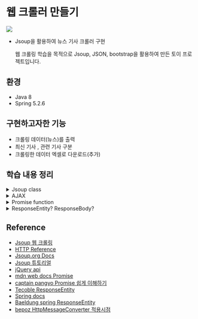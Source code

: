 # 웹 크롤러 만들기

<img src="https://user-images.githubusercontent.com/65080004/158995227-ca963f3b-69b8-4674-9aad-ff2d70b52dc0.png"></img>

- Jsoup을 활용하여 뉴스 기사 크롤러 구현

  웹 크롤링 학습을 목적으로 Jsoup, JSON, bootstrap을 활용하여 만든 토이 프로젝트입니다.

## 환경

- Java 8
- Spring 5.2.6

## 구현하고자한 기능

- 크롤링 데이터(뉴스)를 출력
- 최신 기사 , 관련 기사  구분
- 크롤링한 데이터 엑셀로 다운로드(추가)

## 학습 내용 정리

<details>
<summary>Jsoup class</summary>

- method  
  - public static Connection connect(String url)    
    정의된 요청 URL을 사용하여 새 연결을 만듦  
    웹 URL(http 및 https 프로토콜)만 지원  
  
- Connection Interface  
  - Connection header(String name, String value)  
    요청 헤더 설정  
    
    > 헤더 속성  
    - 참고  
       - ;q= (인자 가중치) : 표현된 선호도 순서로 배치  
         기본 값 1(인자가중치 표현이 없을 경우), 소수점 이하 3자리까지 나타냄, 높은 값 우선  
         [인자 가중치 참고](https://developer.mozilla.org/en-US/docs/Glossary/Quality_values)  
       - Content negotiation : 동일한 URI에서 리소스의 서로 다른 버전을 서브하기 위해 사용되는 메커니즘  
         요청을 받은 서버 측에서 콘텐츠 협상을 통해 header 값에 저장된 요청을 읽어 클라이언트에게 반환  
         [Content negotiation 참고](https://developer.mozilla.org/ko/docs/Web/HTTP/Content_negotiation)  
  
    - Accept : 클라이언트가 이해 할 수 있는 콘텐츠 유형(MIME 유형 Ex> image/jpg)을 나타냄  
      [Accept 기본값 참고](https://developer.mozilla.org/en-US/docs/Web/HTTP/Content_negotiation/List_of_default_Accept_values)   
    - Accept-Encoding : 클라이언트가 이해 할 수 있는 컨텐츠 인코딩이 무엇인지 나타냄  
      ```
      gzip  
      32비트 CRC와 함께 Lempel-Ziv coding (LZ77)를 사용하는 압축 포맷  
      
      deflate
      deflate 압축 알고리즘과 함께 zlib 구조를 사용하는 압축 포맷
      ```
    - Accept-language : 어떤 언어를 클라이언트가 이해할 수 있는지, 그리고 지역 설정 중 어떤 것이 더 선호되는지를 알려줌 
      ```
      표기 형식
      
      language
      Ex> en 
  
      language-locale
      Ex> en-US 
      ```
      [ISO Language Code 참고](http://www.lingoes.net/en/translator/langcode.htm)  
    - connection : 현재의 전송이 완료된 후 네트워크 접속을 유지할지 말지를 제어  
      기본값 : close  
      keep-alive 설정시 연결이 지속되고, 동일 서버에 대한 후속 요청이 가능해짐  
    - get : GET 요청을 실행하고 결과를 파싱(return Document)  
    
  - Connection timeout(int millis)  
    시간 초과 범위를 설정할 수 있음  
    기본 값 : 30초(30000 millis)   
    타임아웃 발생시 SocketTimeoutException 발생  
  - Connection userAgent(String userAgent)  
    요청 헤더에 사용자 에이전트 정보 설정  
    String userAgent - 서버와 네트워크 피어가 요청한 사용자 에이전트의 정보(어플리케이션, 운영 체제, 버전 등)를 식별할 수 있도록 하는 특성 문자열  
    [user-Agent 참고](https://developer.mozilla.org/en-US/docs/Web/HTTP/Headers/User-Agent)    
  - Connection ignoreContentType(boolean ignoreContentType)  
    요청에 따른 응답을 파싱할때 document content-type 무시  
    기본값 : false  
    인식할 수 없는 content-type은 IOException을 발생시킬 수 있음  
</details>
<details>
<summary>AJAX</summary>

 - AJAX : 비동기 자바스크립트와 XML(Asynchronous JavaScript And XML)  
   `서버와의 통신을 위해 XMLHttpRequest 객체를 사용하는 것`  
   
   - XMLHttpRequest : 서버와 상호작용하기 위해 사용되는 객체  
     전체 페이지의 새로고침 없이도 URL 로부터 데이터를 받을 수 있음  
     모든 종류의 데이터를 받을 수 있고, HTTP 이외의 프로토콜도 지원(file, ftp 포함)    
     [XMLHttpRequest 참고](https://developer.mozilla.org/ko/docs/Web/API/XMLHttpRequest)  
   - AJAX 특징  
     ```
     페이지 전체를 리프레쉬 하지 않아도 수행 가능 -> `비동기성` 
     ```
   - 위와 같은 특징을 이용하여 백그라운드 영역에서 서버와 통신하여 받아온 결과를 웹 페이지 일부분에 표시 가능  
   - 동작원리  
     <img src="http://www.tcpschool.com/lectures/img_ajax_ajax_application.png"></img>  
     [출처 - TCP School](http://www.tcpschool.com/ajax/ajax_intro_works)  
   - Property
     |key|설명|
     |:-:|:-:|
     |type|Http 요청 방식 [Get, post]|
     |url|Http 요청이 전송되는 URL이 포함된 문자열|
     |data|서버로 보낼 데이터|
     |success|Http 요청 성공시 호출되는 함수|
     |error|Http 요청 실패시 호출되는 함수|
     |dataType|서버 응답시 예상되는 데이터타입|
     |contentType|서버에 데이터를 보낼 때 사용할 콘텐츠 유형|
     |xhr|XMLHttpRequest 객체 생성을 위한 콜백|
     |xhrFields|XHR 객체에 설정할 fieldName:fieldValue 형식으로 이루어진 값|
     
     [jQuery.ajax() 참고](https://api.jquery.com/jquery.ajax/)    
</details>
<details>
<summary>Promise function</summary>

 - Promise : 자바스크립트 비동기 처리에 사용되는 객체  
   비동기 연산이 종료 된 이후 결과 값과 실패 사유를 처리할 수 있음 즉, 동기 메서드 처럼 값을 반환 할 수 있다는 것  
   단, 결과를 반환하는 것이 아니고 미래의 어떤 시점에 결과를 제공하겠다는 `약속(프로미스) 반환`  
   
   참고! 비동기 처리? `특정 코드의 실행이 완료될 때까지 기다리지 않고 다음 코드를 먼저 수행하는 자바스크립트의 특성`  
   
   - 상태(Producer - 함수를 선언한다)  
     - 대기(pending) : 초기 - 비동기 처리 로직이 아직 완료되지 않은 상태  
       ```javascript
       // 예시
       new Promise();
    
       // new Promise() 호출시 콜백 함수 선언 가능하며, 인자는 resolve, reject
       new Promise(function(resolve, reject) {
         // ...
       });
       ```
   	 - 이행(fulfilled) : 연산 성공(resolve) - 비동기 처리가 완료되어 프로미스가 결과 값을 반환해준 상태  
       ```javascript
       // 예시
       new Promise(function(resolve, reject) {
         resolve();
       });
       ```
     - 거부(reject) : 실패(오류발생) - 비동기 처리가 실패하거나 오류가 발생한 상태  
       ```javascript
       // 예시
       new Promise(function(resolve, reject) {
         reject();
       });
       ```
   - Consumer - 함수를 사용한다  
     - then : Promise의 resolve or reject 된 결과를 리턴  
       ```javascript
       // 예시
       function getData() {
         return new Promise(function(resolve, reject) {
           var data = 100;
           resolve(data);
         });
       }

       // resolve()의 결과 값 data를 resolvedData로 받음
       getData().then(function(resolvedData) {
         console.log(resolvedData); // 100
       });
       ```
     - catch : 에러 핸들링  
       ```javascript
       // 예시
       function getData() {
         return new Promise(function(resolve, reject) {
           reject(new Error("Request is failed"));
         });
       }

       // reject()의 결과 값 Error를 err에 받음
       getData().then().catch(function(err) {
         console.log(err); // Error: Request is failed
       });
       ```
     - finally : 성공 실패 상관없이 마지막에 호출
    
   - 처리 흐름  
     <img src="https://developer.mozilla.org/en-US/docs/Web/JavaScript/Reference/Global_Objects/Promise/promises.png"></img>  
     [출처 - mdn web docs](https://developer.mozilla.org/ko/docs/Web/JavaScript/Reference/Global_Objects/Promise)  
</details>
<details>
<summary>ResponseEntity? ResponseBody?</summary>
  
 - HTTP : HyperText Transfer Protocol, 클라이언트와 서버의 `요청과 응답을 처리하기 위한 규약`  
   - HTTP 요청 요소  
     1. Start Line : method, URL, version 으로 구성, 서버에서 요청을 받아들이는 첫 줄  
     2. Headers : 요청에 대한 접속 운영체제, 브라우저, 인증 정보와 같은 부가적인 정보  
     3. Body : 요청에 관련된 json, html과 같은 구체적인 내용  
   - HTTP 응답 요소
     1. Status Line : HTTP 버전과 함께 헤딩 요청에 대한 처리 상태(StatusCode)를 나타냄  
     2. Headers : 응답에 대한 접속 운영체제, 브라우저, 인증 정보와 같은 부가적인 정보    
     3. Body : 응답에 관련된 json, html과 같은 구체적인 내용  
  
 - HTTP Response를 만드는 방법  
   1. @ResponseBody  
      - 반환된 객체가 HttpMessageConverter를 통해 JSON으로 직렬화 되고 `HttpResponse 객체`(body)로 다시 전달됨(바인딩)을 알려줌  
      - 자바 객체를 HTTP 응답 본문의 객체로 변환하여 클라이언트로 전송  
      - 사용시 별도의 뷰를 제공하지 않고, 데이터만 전송  
      - 장점
        ```
        Annotation 추가만으로 간단하게 처리 가능

        @RestController Annotation 사용시 @ResponseBody Annotation 생략 가능
        ```
      - 단점
        ```
        Header에 대해 유연한 설정을 할 수 없음

        Status도 메서드 밖에서 Annotation을 사용하여 따로 설정해야함 Ex)@ResponseStatus
        ```
   2. ResponseEntity 
      - 전체 HTTP 응답(상태 코드, 헤더 및 본문)을 나타내며, 이를 사용하여 HTTP 응답을 완전하게 구성 가능
      - 응답으로 변환될 정보를 모두 담은 요소들을 객체로 만들어서 반환  
      - HttpMessageConverter를 통해 JSON으로 직렬화 되고, 응답이 되는 본문을 처리 한 뒤, StatusCode를 전달  
      - Builder 활용 권장 - 상태 코드 작성시 잘못된 코드를 넣게 될 수 있으므로..  
      - 구조
        ```java
        //HttpEntity 선언 구조
        public class HttpEntity<T> {
            public static final HttpEntity<?> EMPTY = new HttpEntity<>();
            
            private final HttpHeaders headers;

            @Nullable
            private final T body; 
        }

        //ResponseEntity 선언 구조 - HttpEntity를 상속하여 구현되어 headers, body, status 값을 모두 가질 수 있음
        public class ResponseEntity extends HttpEntity {
          private final Object status;
        }
        ```
</details>  
  
## Reference  
- [Jsoup 웹 크롤링](https://learntutorials.net/ko/jsoup/topic/319/jsoup%EB%A1%9C-%EC%9B%B9-%ED%81%AC%EB%A1%A4%EB%A7%81)  
- [HTTP Reference](https://developer.mozilla.org/en-US/docs/Web/HTTP#reference)  
- [Jsoup.org Docs](https://jsoup.org/apidocs/org/jsoup/Jsoup.html#connect(java.lang.String))  
- [Jsoup 튜토리얼](https://www.javacodeexamples.com/jsoup-tutorial-with-examples/1628)  
- [jQuery api](https://api.jquery.com/)  
- [mdn web docs Promise](https://developer.mozilla.org/ko/docs/Web/JavaScript/Reference/Global_Objects/Promise)  
- [captain pangyo Promise 쉽게 이해하기](https://joshua1988.github.io/web-development/javascript/promise-for-beginners/)   
- [Tecoble ResponseEntity](https://tecoble.techcourse.co.kr/post/2021-05-10-response-entity/)    
- [Spring docs](https://docs.spring.io/spring-framework/docs/current/javadoc-api/org/springframework/http/ResponseEntity.html)   
- [Baeldung spring ResponseEntity](https://www.baeldung.com/spring-response-entity)  
- [bepoz HttpMessageConverter 적용시점](https://bepoz-study-diary.tistory.com/374)  
